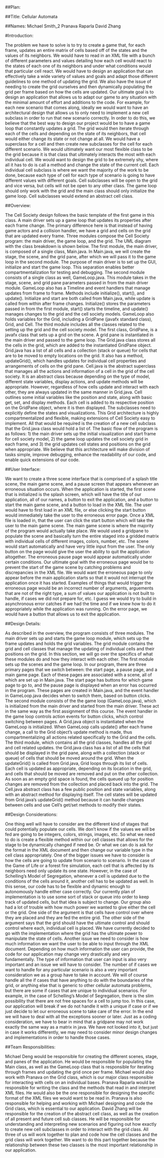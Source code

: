 ﻿##Plan:


##Title:
Cellular Automata


##Names:
Michael Smith_2
Pranava Raparla
David Zhang


#Introduction:


The problem we have to solve is to try to create a game that, for each frame, updates an entire matrix of cells based off of the states and the values of its neighbors. We would have to read in an XML file with a bunch of different parameters and values detailing how each cell would react to the states of each one of its neighbors and under what conditions would that particular cell react. We would have to design an application that can effectively take a wide variety of values and goals and adapt those different guidelines to one method of updating the grid. We also have the issue of needing to create the grid ourselves and then dynamically populating the grid per frame based on how the cells are updated.
Our ultimate goal is to design an application that allows us to adapt our game to any situation with the minimal amount of effort and additions to the code. For example, for each new scenario that comes along, ideally we would want to have an architectural design that allows us to only need to implement a new cell subclass in order to run that new scenario correctly. In order to do this, we believe that the best way to design our project would be to have a game loop that constantly updates a grid. The grid would then iterate through each of the cells and depending on the state of its neighbors, that cell would either change its state or not change at all. We would have a superclass for a cell and then create new subclasses for the cell for each different scenario.
We would ultimately want our most flexible class to be the grid because it is that class that ultimately interacts the most with each individual cell. We would want to design the grid to be extremely shy, where all it has to do is call a method and change the state of the current cell. Each individual cell subclass is where we want the majority of the work to be done, because each type of cell for each type of scenario is going to have different values with different goals.  Cell subclasses will be open to the grid and vice versa, but cells will not be open to any other class. The game loop should only work with the grid and the main class should only initialize the game loop. Cell subclasses would extend an abstract cell class.


##Overview:


The Cell Society design follows the basic template of the first game in this class. A main driver sets up a game loop that updates its properties after each frame change. The primary difference here is that instead of having game actors and a collision handler, we have a grid and cells on the grid that are updated every frame. Three modules compose the Cell Society program: the main driver, the game loop, and the grid. The UML diagram with the class breakdown is shown below.
The first module, the main driver, is composed of a single class, Main.java. In Main.java, we will create the stage, the scene, and the grid pane, after which we will pass it to the game loop in the second module. The purpose of main driver is to set up the GUI, initialize and start the game loop. This separation enables better compartmentalization for testing and debugging.
The second module consists of a single class as well, GameLoop.java. This module takes in the stage, scene, and grid pane parameters passed in from the main driver module. GameLoop also has a Timeline and event handlers that manage updates from frame to frame. Methods include initialize(), start(), and update(). Initialize and start are both called from Main.java, while update is called from within after frame changes. Initialize() stores the parameters passed in from the first module, start() starts the timeline, and update() manages changes to the grid and the cell society models. GameLoop also holds variables for the Grid, including a GridPane (javafx standard class), Grid, and Cell.
The third module includes all the classes related to the setting up the grid and the cell society model. The first class, GridPane, is a javafx class that sets up a grid on the scene. A grid pane is instantiated in the main driver and passed to the game loop. The Grid.java class stores all the cells in the grid, which are added to the instantiated GridPane object. Grid.java has a list of all cells and a collection (stack or queue) for cells that are to be moved to empty locations on the grid. It also has a method, updateGrid(), which handles updates for individual cell properties and arrangements of cells on the grid pane. Cell.java is the abstract superclass that manages all the actions and information of a cell in the grid of the cell society. It is an abstract class because depending on the type of model, different state variables, display actions, and update methods will be appropriate. However, regardless of how cells update and interact with each other, they are always updated in the same manner in Grid.java. Cell outlines some initial variables like the position and state, along with basic get, set, and display methods. Each cell is added to its respective position on the GridPane object, where it is then displayed. The subclasses need to explicitly define the states and visualizations. This Grid architecture is highly compartmentalized and flexible, making extensions of Cell Society easy to implement. All that would be required is the creation of a new cell subclass that the Grid.java class would hold a list of.
The basic flow of the program is as follows: 1) the main driver sets up the initial visualization and start frame for cell society model, 2) the game loop updates the cell society grid in each frame, and 3) the grid updates cell states and positions on the grid when appropriate. We believe that this architecture will make division of tasks simple, improve debugging, enhance the readability of our code, and enable quick extensions of our code.



##User Interface:


We want to create a three scene interface that is comprised of a splash title scene, the main game scene, and a pause screen that appears whenever an erroneous situation occurs. When the application is started, the first scene that is initialized is the splash screen, which will have the title of our application, all of our names, a button to exit the application, and a button to start the main game scene, and a button to load in the XML file. The user would have to first load in an XML file, or else clicking the start button would immediately take the user to the erroneous error page. Once a XML file is loaded in, that the user can click the start button which will take the user to the main game scene. 
The main game scene is where the majority of the program would actually take place. We would used a gridpane to populate the scene and basically turn the entire staged into a gridded matrix with individual cells of different images, colors, number, etc. The scene would start automatically and have very little input from the user. The only button on the page would give the user the ability to quit the application altogether. 
The erroneous pause page would appear automatically under certain conditions. Our ultimate goal with the erroneous page would be to prevent the start of the game scene by catching problems and discrepancies in the  XML file. We would want the erroneous page to only appear before the main application starts so that it would not interrupt the application once it has started. Examples of things that would trigger the erroneous page would be an incorrect number of arguments, arguements that are not of the right type, a sum of values our application is not built to handle, if cases we did not prepare for, etc. I guess we would try to build in asynchronous error catches if we had the time and if we knew how to do it appropriately while the application was running. On the error page, we would have a button that allows us to exit the application.




##Design Details:


As described in the overview, the program consists of three modules. The main driver sets up and starts the game loop module, which sets up the frame updates and holds the grid variables. The grid module contains the grid and cell classes that manage the updating of individual cells and their positions on the grid. In this section, we will go over the specifics of what these modules do and how they interact with each other.
The first module sets up the scenes and the game loop. In our program, there are three primary pages that we switch between: the start page, a pause page, and a main game page. Each of these pages are associated with a scene, all of which are set up in Main.java. The start page has buttons for which game page to go to, and the pause page is displayed when an error has occurred in the program. These pages are created in Main.java, and the event handler in GameLoop.java decides when to switch them, based on button clicks.
The second module consists of the the game loop (GameLoop.java), which is initialized from the main driver and started from the main driver. These act in the same way as the first assignment of this course. The event handler in the game loop controls action events for button clicks, which control switching between pages. A Grid.java object is instantiated when the GameLoop is initialized. When GameLoop calls update() after each frame change, a call to the Grid object’s update method is made, thus compartmentalizing all actions related specifically to the Grid and the cells.
The third module, which contains all the grid classes, handles all the grid and cell related updates. the Grid.java class has a list of all the cells that should be displayed in the grid pane, along with a collection (stack or queue) of cells that should be moved around the grid. When the updateGrid() is called from Grid.java, Grid loops through its list of cells. Each cell is updated as appropriate, depending on its location in the grid, and cells that should be moved are removed and put on the other collection. As soon as an empty grid space is found, the cells queued up for position changes are removed from the collection and placed back into the grid. The Cell.java abstract class has a few public position and state variables, along with an abstract method for displaying itself. The cell states will be updated from Grid.java’s updateGrid() method because it can handle changes between cells and use Cell’s get/set methods to modify their states.


##Design Considerations:


One thing well will have to consider are the different kind of stages that could potentially populate our cells. We don’t know if the values we will be fed are going to be integers, colors, strings, images, etc. So what we need to do is create a flexible method within our cell classes that allows for the stage to be dynamically changed if need be. Or what we can do is ask for the format in the XML document and then change our variable type in the cell class appropriately. 
One of the bigger issues we have to consider is how the cells are going to update from scenario to scenario. In the case of the Game of Life or a forest fire simulation, each cell that is affected by its neighbors need only update its one state. However, in the case of Schelling’s Model of Segregation, whenever a cell is updated due to the conditions of the cells around it, another cell has to be updated as well. In this sense, our code has to be flexible and dynamic enough to autonomously handle either case correctly. Our currently plan of implementation is to use some sort of stack or queue into order to keep track of updated cells, but that idea is subject to change. 
Our group also had a lot of trouble with how much power we wanted to give either the cell or the grid. One side of the argument is that cells have control over where they are placed and they are fed the entire grid. The other side of the argument says that the grid should have the ultimate control and should control where each, individual cell is placed. We have currently decided to go with the implementation where the grid has the ultimate power to manipulate the state of cells. 
Another issue we need to consider is how much information we want the user to be able to input through the XML document. Depending on how much information the user can provide, the code for our application may change very drastically and very fundamentally. The type of information that user can input is also very important and an issue we will have to consider. 
The number of if cases we want to handle for any particular scenario is also a very important consideration we as a group have to take in account. We will of course handle all the if cases that have anything to do with the boundaries of the grid, or anything else that is generic to other cellular automata problems, but there are some if cases that are unique to individual scenarios. For example, in the case of Schelling’s Model of Segregation, there is the slim possibility that there are not free spaces for a cell to jump too. In this case, our application will break if we do not handle it with a unique if case or if we just decide to let our erroneous scene to take care of the error. In the end we will have to deal with all the exceptions sooner or later.
Just as a coding consideration, we have to bear in mind that a gridpane may not work exactly the same way as a matrix in java. We have not looked into it, but just in case it works differently, we may need to consider minor design changes and implementations in order to handle those cases. 


##Team Responsibilities:


Michael Deng would be responsible for creating the different scenes, stage, and panes of the application. He would be responsible for populating the Main class, as well as the GameLoop class that is responsible for iterating through frames and updating the grid once per frame. Michael would also work with Pranava on the Grid class, which is our major class responsible for interacting with cells on an individual bases. 
Pranava Raparla would be responsible for writing the class and the methods that read in and interpret XML files. He would also be the one responsible for designing the specific format of the XML files we would want to be read in. Pranava is also responsible for helping and working with Michael designing and code the Grid class, which is essential to our application. 
David Zhang will be responsible for the creation of the abstract cell class, as well as the creation of all present and future cell sub classes. He will be responsible for understanding and interpreting new scenarios and figuring out how exactly to create new cell subclasses in order to interact with the grid class.
All three of us will work together to plan and code how the cell classes and the grid class will work together. We want to do this part together because the relationship between these two classes is the most important relationship in our application.